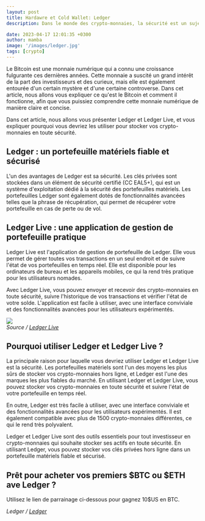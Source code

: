 ```yaml
---
layout: post
title: Hardawre et Cold Wallet: Ledger
description: Dans le monde des crypto-monnaies, la sécurité est un sujet de préoccupation majeur. Les portefeuilles matériels sont l'un des moyens les plus sûrs de stocker vos crypto-monnaies hors ligne. Ledger est l'une des marques les plus populaires de portefeuilles matériels pour les crypto-monnaies. Elle offre également une application de gestion de portefeuille appelée Ledger Live, qui vous permet de gérer toutes vos transactions et de suivre l'état de vos portefeuilles.

date: 2023-04-17 12:01:35 +0300
author: mamba
image: '/images/ledger.jpg'
tags: [crypto]
---
```

Le Bitcoin est une monnaie numérique qui a connu une croissance fulgurante ces dernières années. Cette monnaie a suscité un grand intérêt de la part des investisseurs et des curieux, mais elle est également entourée d'un certain mystère et d'une certaine controverse. Dans cet article, nous allons vous expliquer ce qu'est le Bitcoin et comment il fonctionne, afin que vous puissiez comprendre cette monnaie numérique de manière claire et concise.

Dans cet article, nous allons vous présenter Ledger et Ledger Live, et vous expliquer pourquoi vous devriez les utiliser pour stocker vos crypto-monnaies en toute sécurité.

## Ledger : un portefeuille matériels fiable et sécurisé

L'un des avantages de Ledger est sa sécurité. Les clés privées sont stockées dans un élément de sécurité certifié (CC EAL5+), qui est un système d'exploitation dédié à la sécurité des portefeuilles matériels. Les portefeuilles Ledger sont également dotés de fonctionnalités avancées telles que la phrase de récupération, qui permet de récupérer votre portefeuille en cas de perte ou de vol.

## Ledger Live : une application de gestion de portefeuille pratique

Ledger Live est l'application de gestion de portefeuille de Ledger. Elle vous permet de gérer toutes vos transactions en un seul endroit et de suivre l'état de vos portefeuilles en temps réel. Elle est disponible pour les ordinateurs de bureau et les appareils mobiles, ce qui la rend très pratique pour les utilisateurs nomades.

Avec Ledger Live, vous pouvez envoyer et recevoir des crypto-monnaies en toute sécurité, suivre l'historique de vos transactions et vérifier l'état de votre solde. L'application est facile à utiliser, avec une interface conviviale et des fonctionnalités avancées pour les utilisateurs expérimentés.

<div class="gallery-box">
  <div class="gallery">
    <img src="{{site.baseurl}}/images/ledger-live.jpg"/>
  </div>
  <em>Source / <a href="https://www.ledger.com/ledger-live" target="_blank">Ledger Live</a></em>
</div>


## Pourquoi utiliser Ledger et Ledger Live ?

La principale raison pour laquelle vous devriez utiliser Ledger et Ledger Live est la sécurité. Les portefeuilles matériels sont l'un des moyens les plus sûrs de stocker vos crypto-monnaies hors ligne, et Ledger est l'une des marques les plus fiables du marché. En utilisant Ledger et Ledger Live, vous pouvez stocker vos crypto-monnaies en toute sécurité et suivre l'état de votre portefeuille en temps réel.

En outre, Ledger est très facile à utiliser, avec une interface conviviale et des fonctionnalités avancées pour les utilisateurs expérimentés. Il est également compatible avec plus de 1500 crypto-monnaies différentes, ce qui le rend très polyvalent.

Ledger et Ledger Live sont des outils essentiels pour tout investisseur en crypto-monnaies qui souhaite stocker ses actifs en toute sécurité. En utilisant Ledger, vous pouvez stocker vos clés privées hors ligne dans un portefeuille matériels fiable et sécurisé.

## Prêt pour acheter vos premiers $BTC ou $ETH ave Ledger ?
Utilisez le lien de parrainage ci-dessous pour gagnez 10$US en BTC.

  <em>Ledger / <a href="[https://economie.gouv.fr](https://shop.ledger.com/fr?referral_code=YVJAW13C4WWXA
)" target="_blank">Ledger</a></em>

